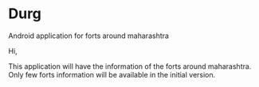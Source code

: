 # Durg
Android application for forts around maharashtra


Hi,

This application will have the information of the forts around maharashtra.
Only few forts information will be available in the initial version.